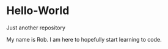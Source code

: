 # Hello-World
Just another repository


My name is Rob. I am here to hopefully start learning to code.
